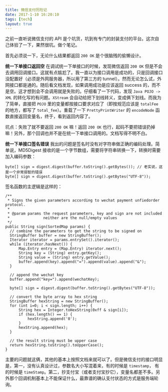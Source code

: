 ```yaml
---
title: 微信支付历险记
date: 2017-1-10 16:20:10
tags: [tech]
layout: true
---
```


之前一直听说微信支付的 API 是个坑货，坑到有专门的封装支付的平台。这次自己体验了一下，果然很坑。做个笔记。

<!-- more -->

首先必须说一下，无论什么结果都返回 `200 OK` 是个很脑残的偷懒设计。

**统一下单接口返回空**
在调试统一下单接口的时候，发现微信返回 `200 OK` 但是不会去调用回调接口。这就有点尴尬了。我一直以为接口调用是成功的，只是回调接口没配置好（必须是外网服务器，所以用了第三方的 tunnel）。然而无论怎么试，外网接口都是通的。随后看文档发现，如果调用成功是应该返回 success 的，而不是空。这才想到会不会调用就是失败的。仔细看了一下代码，发现 `Java POJO -> XML` 的转化写的有问题。`XStream` 会自动给把下划线转义，变成俩下划线。而我为了简单，直接把 `POJO` 里的变量都按接口要求对应了（即按规范应该是 `totalFee` 的地方，都写了 `total_fee`）。重载了一下 `PrettyPrintWriter` 的 `encodeNode` 函数直接返回变量名，终于，看到返回内容了。

坑点：失败了就不要返回 `200 OK` 嘛！返回 `200 OK` 也行，起码不要把错误扔掉嘛！另外，那个回调也并不是在统一下单接口调用的。文档写得不明不白。

**统一下单接口签名错误**
我出的问题是签名时没有对字符串做正确的编码处理。简单说，MD5Digest 接收的是一个字节数组，需要将字符串转换一下，转换时需要加入编码参数：
```
byte[] sign = digest.digest(buffer.toString().getBytes()); // 老实说，这是一个非常弱智的错误
byte[] sign = digest.digest(buffer.toString().getBytes("UTF-8"));
```
签名函数的主逻辑是这样的：
```
/**
 * Signs the given parameters according to wechat payment unfiedorder protocol.
 *
 * @param params the request parameters, key and sign are not included
 *               neither are the null/empty values
 */
public String sign(SortedMap params) {
  // combine the parameters to get the string to be signed on
  StringBuffer buffer = new StringBuffer();
  Iterator iterator = params.entrySet().iterator();
  while (iterator.hasNext()) {
      Map.Entry entry = (Map.Entry) iterator.next();
      String key = (String) entry.getKey();
      String value = (String) entry.getValue();
      buffer.append(key).append("=").append(value).append("&");
  }

  // append the wechat key
  buffer.append("key=").append(wechatKey);

  byte[] sign = digest.digest(buffer.toString().getBytes("UTF-8"));

  // convert the byte array to hex string
  StringBuffer hexString = new StringBuffer();
  for (int i=0; i < sign.length; i++) {
      String hex = Integer.toHexString(0xff & sign[i]);
      if (hex.length() == 1) {
          hexString.append('0');
      }
      hexString.append(hex);
  }

  // the result string must be upper case
  return hexString.toString().toUpperCase();
}
```

主要的问题就这俩，其他的基本上按照文档来就可以了。但是微信支付的接口明显是，第一，没有认真设计过，参数名大小写混着来，有的时候是 `timestamp`， 有的时候是 `timeStamp`。第二，抄支付宝（或者支付宝抄它），变量名都差不多。另外那个回调机制基本上不能保证什么，最靠谱的确认支付状态的方式是服务端轮询。
